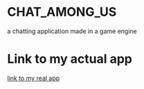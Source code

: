 # CHAT_AMONG_US
a chatting application made in a game engine

# Link to my actual app
[link to my real app](https://www.mediafire.com/file/3qq0bz28xoy0ty9/Chat_Among_Us.x86_64/file)
